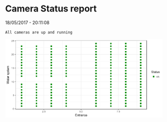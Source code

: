 Camera Status report
================
18/05/2017 - 20:11:08

    All cameras are up and running

![](camreport_files/figure-markdown_github/unnamed-chunk-2-1.png)
